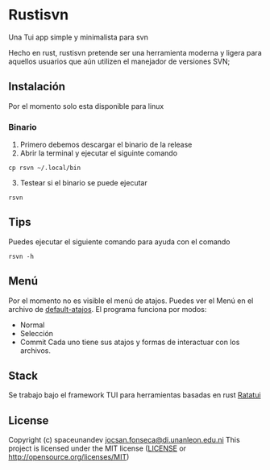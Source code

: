 # Rustisvn
Una Tui app simple y minimalista para svn

Hecho en rust, rustisvn pretende ser una herramienta moderna y 
ligera para aquellos usuarios que aún utilizen el manejador de versiones SVN;

## Instalación
Por el momento solo esta disponible para linux
### Binario
1. Primero debemos descargar el binario de la release
2. Abrir la terminal y ejecutar el siguinte comando
```
cp rsvn ~/.local/bin
```
3. Testear si el binario se puede ejecutar
```
rsvn
```

## Tips
Puedes ejecutar el siguiente comando para ayuda con el comando
```
rsvn -h
```

## Menú
Por el momento no es visible el menú de atajos. Puedes ver el Menú en el archivo de [default-atajos]. 
El programa funciona por modos:
- Normal
- Selección
- Commit
Cada uno tiene sus atajos y formas de interactuar con los archivos.

[default-atajos]: ./default-atajos.md

## Stack
Se trabajo bajo el framework TUI para herramientas basadas en rust [Ratatui]

[Ratatui]: https://ratatui.rs

## License
Copyright (c) spaceunandev <jocsan.fonseca@di.unanleon.edu.ni>
This project is licensed under the MIT license ([LICENSE] or <http://opensource.org/licenses/MIT>)

[LICENSE]: ./LICENSE

